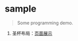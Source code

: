 # sample

> Some programming demo.

1. 圣杯布局：[页面展示](http://roojay.com/sample/holy_grail_layout/holy_grail_layout.html)
